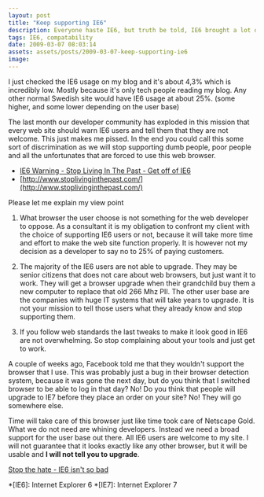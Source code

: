 ```yaml
---
layout: post
title: "Keep supporting IE6"
description: Everyone haste IE6, but truth be told, IE6 brought a lot of what we consider the modern web today and it did that at a cost of being non standardized.
tags: IE6, compatability
date: 2009-03-07 08:03:14
assets: assets/posts/2009-03-07-keep-supporting-ie6
image: 
---
```


I just checked the IE6 usage on my blog and it's about 4,3% which is incredibly low. Mostly because it's only tech people reading my blog. Any other normal Swedish site would have IE6 usage at about 25%. (some higher, and some lower depending on the user base)

The last month our developer community has exploded in this mission that every web site should warn IE6 users and tell them that they are not welcome. This just makes me pissed. In the end you could call this some sort of discrimination as we will stop supporting dumb people, poor people and all the unfortunates that are forced to use this web browser.
 
* [IE6 Warning - Stop Living In The Past - Get off of IE6](http://www.hanselman.com/blog/IE6WarningStopLivingInThePastGetOffOfIE6.aspx)
* [http://www.stoplivinginthepast.com/](http://www.stoplivinginthepast.com/)

Please let me explain my view point

1. What browser the user choose is not something for the web developer to oppose. As a consultant it is my obligation to confront my client with the choice of supporting IE6 users or not, because it will take more time and effort to make the web site function properly. It is however not my decision as a developer to say no to 25% of paying customers.

2. The majority of the IE6 users are not able to upgrade. They may be senior citizens that does not care about web browsers, but just want it to work. They will get a browser upgrade when their grandchild buy them a new computer to replace that old 266 Mhz PII. The other user base are the companies with huge IT systems that will take years to upgrade. It is not your mission to tell those users what they already know and stop supporting them.

3. If you follow web standards the last tweaks to make it look good in IE6 are not overwhelming. So stop complaining about your tools and just get to work.

A couple of weeks ago, Facebook told me that they wouldn't support the browser that I use. This was probably just a bug in their browser detection system, because it was gone the next day, but do you think that I switched browser to be able to log in that day? No! Do you think that people will upgrade to IE7 before they place an order on your site? No! They will go somewhere else.

Time will take care of this browser just like time took care of Netscape Gold. What we do not need are whining developers. Instead we need a broad support for the user base out there. All IE6 users are welcome to my site. I will not guarantee that it looks exactly like any other browser, but it will be usable and **I will not tell you to upgrade**.
 
<a href="http://www.phazm.com/notes/productivity/stop-the-hate-ie6-isnt-so-bad/">Stop the hate - IE6 isn't so bad</a>

*[IE6]: Internet Explorer 6
*[IE7]: Internet Explorer 7
